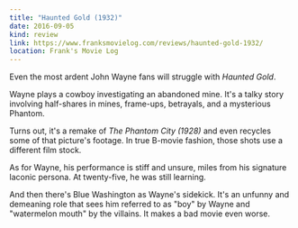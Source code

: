 ```yaml
---
title: "Haunted Gold (1932)"
date: 2016-09-05
kind: review
link: https://www.franksmovielog.com/reviews/haunted-gold-1932/
location: Frank's Movie Log
---
```


Even the most ardent John Wayne fans will struggle with _Haunted Gold_.

Wayne plays a cowboy investigating an abandoned mine. It's a talky story involving half-shares in mines, frame-ups, betrayals, and a mysterious Phantom.

Turns out, it's a remake of _The Phantom City (1928)_ and even recycles some of that picture's footage. In true B-movie fashion, those shots use a different film stock.

As for Wayne, his performance is stiff and unsure, miles from his signature laconic persona.  At twenty-five, he was still learning.

And then there's Blue Washington as Wayne's sidekick. It's an unfunny and demeaning role that sees him referred to as "boy" by Wayne and "watermelon mouth" by the villains. It makes a bad movie even worse.